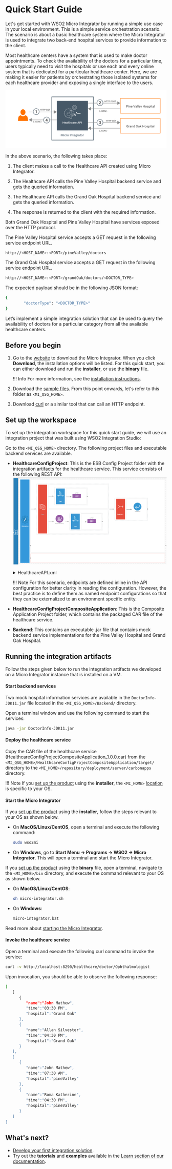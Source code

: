 # Quick Start Guide

Let's get started with WSO2 Micro Integrator by running a simple use case in your local environment. This is a simple service orchestration scenario. The scenario is about a basic healthcare system where the Micro Integrator is used to integrate two back-end hospital services to provide information to the client.

Most healthcare centers have a system that is used to make doctor appointments. To check the availability of the doctors for a particular time, users typically need to visit the hospitals or use each and every online system that is dedicated for a particular healthcare center. Here, we are making it easier for patients by orchestrating those isolated systems for each healthcare provider and exposing a single interface to the users.

![Scenario](../assets/img/quick-start-guide/MI-quick-start-guide.png)

In the above scenario, the following takes place:

1. The client makes a call to the Healthcare API created using Micro Integrator.

2. The Healthcare API calls the Pine Valley Hospital backend service and gets the queried information.

3. The Healthcare API calls the Grand Oak Hospital backend service and gets the queried information.

4. The response is returned to the client with the required information.

Both Grand Oak Hospital and Pine Valley Hospital have services exposed over the HTTP protocol.

The Pine Valley Hospital service accepts a GET request in the following service endpoint URL.

```bash
http://<HOST_NAME>:<PORT>/pineValley/doctors
```

The Grand Oak Hospital service accepts a GET request in the following service endpoint URL.

```bash
http://<HOST_NAME>:<PORT>/grandOak/doctors/<DOCTOR_TYPE>
```

The expected payload should be in the following JSON format:

```bash
{
        "doctorType": "<DOCTOR_TYPE>"
}
```

Let’s implement a simple integration solution that can be used to query the availability of doctors for a particular category from all the available healthcare centers.

## Before you begin

1. Go to the [website](https://www.wso2.com/integration/micro-integrator) to download the Micro Integrator. When you click **Download**, the installation options will be listed. For this quick start, you can either download and run the **installer**, or use the **binary** file.

    !!! Info
        For more information, see the [installation instructions](../../setup/installation/install_in_vm_installer/).

2. Download the [sample files](https://github.com/wso2/docs-ei/blob/master/en/micro-integrator/docs/assets/attach/quick-start-guide/MI_QSG_HOME-JDK11.zip). From this point onwards, let's refer to this folder as `<MI_QSG_HOME>`.
3. Download [curl](https://curl.haxx.se/) or a similar tool that can call an HTTP endpoint.

## Set up the workspace

To set up the integration workspace for this quick start guide, we will use an integration project that was built using WSO2 Integration Studio:

Go to the `<MI_QSG_HOME>` directory. The following project files and executable backend services are available.

- **HealthcareConfigProject**: This is the ESB Config Project folder with the integration artifacts for the healthcare service. This service consists of the following REST API:
  ![Scenario API](../assets/img/quick-start-guide/qsg-api.png)
  <details>
            <summary>HealthcareAPI.xml</summary>
	    ```xml
            <?xml version="1.0" encoding="UTF-8"?>
            <api context="/healthcare" name="HealthcareAPI" xmlns="http://ws.apache.org/ns/synapse">
                <resource methods="GET" uri-template="/doctor/{doctorType}">
                    <inSequence>
                        <!-- Invoke Grand Oak service with a GET request -->
                        <!-- Construct the payload required for Pine Valley service -->
                        <clone>
                            <target>
                                <sequence>
                                    <call>
                                        <endpoint>
                                            <http method="get" uri-template="http://localhost:9090/grandOak/doctors/{uri.var.doctorType}"/>
                                         </endpoint>
                                    </call>
                                </sequence>
                            </target>
                            <target>
                                <sequence>
                                    <payloadFactory media-type="json">
                                        <format>{
                                                  "doctorType": "$1"
                                                }
                                        </format>
                                        <args>
                                            <arg evaluator="xml" expression="$ctx:uri.var.doctorType"/>
                                        </args>
                                    </payloadFactory>
                                    <!--  Invoke the Pine Valley service with a POST request -->
                                    <call>
                                        <endpoint>
                                            <http method="post" uri-template="http://localhost:9091/pineValley/doctors"/>
                                        </endpoint>
                                    </call>
                                </sequence>
                            </target>
                        </clone>
                        <aggregate>
                            <onComplete expression="json-eval($.doctors.doctor)">
                                <respond/>
                            </onComplete>
                        </aggregate>
                    </inSequence>
                 </resource>
            </api>
	    ```    
  </details>

    !!! Note
        For this scenario, endpoints are defined inline in the API configuration for better clarity in reading the configuration. However, the best practice is to define them as named endpoint configurations so that they can be externalized to an environment specific entity.

- **HealthcareConfigProjectCompositeApplication**: This is the Composite Application Project folder, which contains the packaged CAR file of the healthcare service.

- **Backend**: This contains an executable .jar file that contains mock backend service implementations for the Pine Valley Hospital and Grand Oak Hospital.

## Running the integration artifacts

Follow the steps given below to run the integration artifacts we developed on a Micro Integrator instance that is installed on a VM.

#### Start backend services

Two mock hospital information services are available in the `DoctorInfo-JDK11.jar` file located in the `<MI_QSG_HOME>/Backend/` directory. 

Open a terminal window and use the following command to start the services:

```bash
java -jar DoctorInfo-JDK11.jar
```

#### Deploy the healthcare service

Copy the CAR file of the healthcare service (HealthcareConfigProjectCompositeApplication_1.0.0.car) from the `<MI_QSG_HOME>/HealthcareConfigProjectCompositeApplication/target/` directory to the `<MI_HOME>/repository/deployment/server/carbonapps` directory.

!!! Note
    If you [set up the product](#before-you-begin) using the **installer**, the `<MI_HOME>` [location](../../setup/installation/install_in_vm_installer/#accessing-the-mi_home-directory) is specific to your OS.

#### Start the Micro Integrator

If you [set up the product](#before-you-begin) using the **installer**, follow the steps relevant to your OS as shown below.

-   On **MacOS/Linux/CentOS**, open a terminal and execute the following command:

    ```bash
    sudo wso2mi
    ```
    
-   On **Windows**, go to **Start Menu -> Programs -> WSO2 -> Micro Integrator**. This will open a terminal and start the Micro Integrator.

If you [set up the product](#before-you-begin) using the **binary** file, open a terminal, navigate to the `<MI_HOME>/bin` directory, and execute the command relevant to your OS as shown below.

-   On **MacOS/Linux/CentOS**:

    ```bash
    sh micro-integrator.sh
    ```

-   On **Windows**:

    ```bash
    micro-integrator.bat
    ```

Read more about [starting the Micro Integrator](../../setup/installation/install_in_vm_installer/#starting-the-mi-server).

#### Invoke the healthcare service

Open a terminal and execute the following curl command to invoke the service:

```bash
curl -v http://localhost:8290/healthcare/doctor/Ophthalmologist
```

Upon invocation, you should be able to observe the following response:

```bash
[ 
   [ 
      { 
         "name":"John Mathew",
         "time":"03:30 PM",
         "hospital":"Grand Oak"
      },
      { 
         "name":"Allan Silvester",
         "time":"04:30 PM",
         "hospital":"Grand Oak"
      }
   ],
   [ 
      { 
         "name":"John Mathew",
         "time":"07:30 AM",
         "hospital":"pineValley"
      },
      { 
         "name":"Roma Katherine",
         "time":"04:30 PM",
         "hospital":"pineValley"
      }
   ]
]
```

## What's next?

- [Develop your first integration solution](../../develop/integration-development-kickstart/).
- Try out the **tutorials** and **examples** available in the [Learn section of our documentation](../../use-cases/learn-overview).
